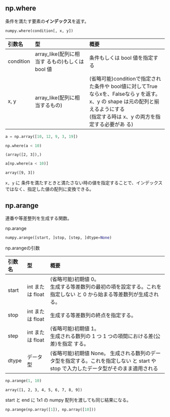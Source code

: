 

## np.where
条件を満たす要素の**インデックス**を返す。

``` python
numpy.where(condition[, x, y])
```

|引数名|型|概要|
|:--|:-----|:--|
|condition|array_like(配列に相当す るもの)もしくは bool 値|条件もしくは bool 値を指定する|
|x, y|array_like(配列に相当するもの)|(省略可能)conditionで指定された条件や bool値に対してTrueならxを、Falseなら y を返す。<br>x、y の shape は元の配列と揃えるようにする<br>(指定する時は x、y の両方を指定する必要があ る)|


``` python
a = np.array([10, 12, 9, 3, 19])   

np.where(a < 10)
```
```
(array([2, 3]),)
```
``` python
a[np.where(a < 10)]
```
```
array([9, 3])
```

```x, y``` に 条件を満たすときと満たさない時の値を指定することで、インデックスではなく、指定した値の配列に変換できる。



## np.arange
連番や等差整列を生成する関数。

np.arange
``` python
numpy.arange([start, ]stop, [step, ]dtype=None)
```
np.arangeの引数

|引数名|型|概要|
|:--|:-----|:--|
|start|int または float|(省略可能)初期値 0。<br>生成する等差数列の最初の項を設定する。これを指定しない と 0 から始まる等差数列が生成される。|
|stop|int または float|生成する等差数列の終点を指定する。|
|step| int または float | (省略可能)初期値 1。<br>生成される数列の 1 つ 1 つの項間における差(公差)を指定 する。
|dtype|データ型|(省略可能)初期値 None。 生成される数列のデータ型を指定する。これを指定しない と start や stop で入力したデータ型がそのまま適用される|

``` python
np.arange(1, 10)
```
```
array([1, 2, 3, 4, 5, 6, 7, 8, 9])
```
start と end に 1x1 の numpy 配列を渡しても同じ結果になる。
``` python
np.arange(np.array([1]), np.array([10]))
```
